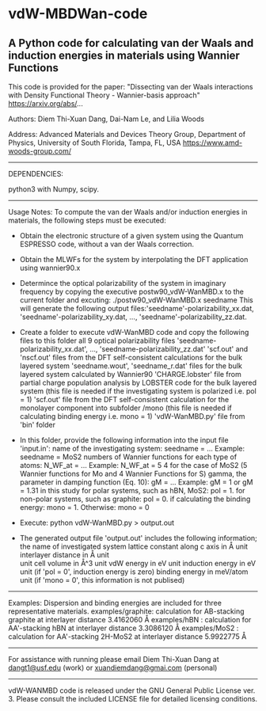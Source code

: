 # vdW-MBDWan-code
A Python code for calculating van der Waals and induction energies in materials using Wannier Functions
----------------------------------------------------------------------------------------------------------------------------------

This code is provided for the paper: "Dissecting van der Waals interactions with Density Functional Theory - Wannier-basis approach" 
                                     https://arxiv.org/abs/...

Authors: Diem Thi-Xuan Dang, Dai-Nam Le, and Lilia Woods

Address: Advanced Materials and Devices Theory Group, Department of Physics, University of South Florida, Tampa, FL, USA
         https://www.amd-woods-group.com/
	 
------------------------------------------------------------------------------------------------------------------------------------

DEPENDENCIES:

python3 with Numpy, scipy.

------------------------------------------------------------------------------------------------------------------------------------

Usage Notes:
To compute the van der Waals and/or induction energies in materials, the following steps must be executed:

- Obtain the electronic structure of a given system using the Quantum ESPRESSO code, without a van der Waals correction.

- Obtain the MLWFs for the system by interpolating the DFT application using wannier90.x

- Determince the optical polarizability of the system in imaginary frequency by copying the executive postw90_vdW-WanMBD.x to the current folder and excuting: ./postw90_vdW-WanMBD.x seedname
This will generate the following output files:'seedname'-polarizability_xx.dat, 'seedname'-polarizability_xy.dat, ..., 'seedname'-polarizability_zz.dat.    

- Create a folder to execute vdW-WanMBD code and copy the following files to this folder
    all 9 optical polarizability files 'seedname-polarizability_xx.dat', ..., 'seedname-polarizability_zz.dat' 
    'scf.out' and 'nscf.out' files from the DFT self-consistent calculations for the bulk layered system 
    'seedname.wout', 'seedname_r.dat' files for the bulk layered system calculated by Wannier90
     'CHARGE.lobster' file from partial charge population analysis by LOBSTER code for the bulk layered system  (this file is needed if the investigating system is polarized i.e. pol = 1)
     'scf.out' file from the DFT self-consistent calculation for the monolayer component into subfolder /mono (this file is needed if calculating binding energy i.e. mono = 1)	
	'vdW-WanMBD.py' file from 'bin' folder
		
- In this folder, provide the following information into the input file 'input.in':
    name of the investigating system: seedname = ...                      Example: seedname = MoS2
	numbers of Wannier functions for each type of atoms: N_WF_at = ...    Example: N_WF_at = 5 4 for the case of MoS2 (5 Wannier functions for Mo and 4 Wannier Functions for S)
	gamma, the parameter in damping function (Eq. 10): gM = ...           Example: gM = 1 or gM = 1.31 in this study
	for polar systems, such as hBN, MoS2: pol = 1. 
        for non-polar systems, such as graphite: pol = 0. 
	if calculating the binding energy: mono = 1. Otherwise: mono = 0
	
- Execute: python vdW-WanMBD.py > output.out

- The generated output file 'output.out' includes the following information;
	the name of investigated system
        lattice constant along c axis in Å unit
        interlayer distance in Å unit         
        unit cell volume in Å^3 unit
	vdW energy in eV unit
	induction energy in eV unit (if 'pol = 0', induction energy is zero)
	binding energy in meV/atom unit (if 'mono = 0', this information is not publised)

---------------------------------------------------------------------------------------------------------------------------------------

Examples:
     Dispersion and binding energies are included for three representative materials.
     examples/graphite: calculation for AB-stacking graphite at interlayer distance 3.4162060 Å
     examples/hBN     : calculation for AA'-stacking hBN     at interlayer distance 3.3086120 Å
     examples/MoS2    : calculation for AA'-stacking 2H-MoS2 at interlayer distance 5.9922775 Å
    
----------------------------------------------------------------------------------------------------------------------------------------

For assistance with running please email Diem Thi-Xuan Dang at dangt1@usf.edu (work) or xuandiemdang@gmai.com (personal)

----------------------------------------------------------------------------------------------------------------------------------------

vdW-WANMBD code is released under the GNU General Public License ver. 3. Please consult the included LICENSE file for detailed licensing conditions.


